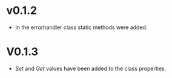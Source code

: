 # v0.1.2

- In the errorhandler class static methods were added.

# V0.1.3

- _Set_ and _Get_ values have been added to the class
  properties.
